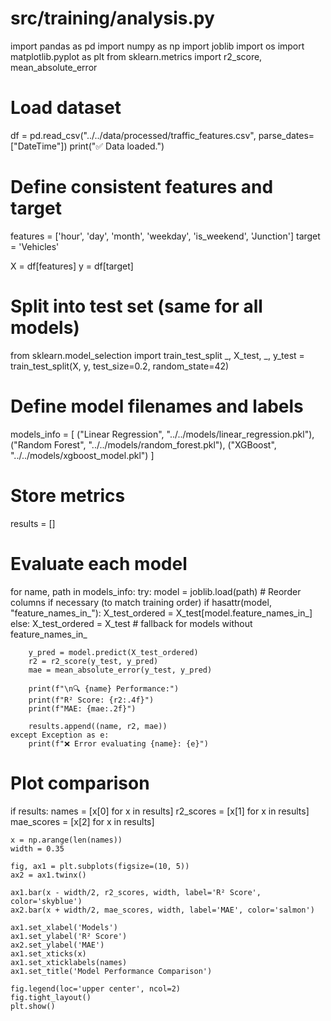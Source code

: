 # src/training/analysis.py

import pandas as pd
import numpy as np
import joblib
import os
import matplotlib.pyplot as plt
from sklearn.metrics import r2_score, mean_absolute_error

# Load dataset
df = pd.read_csv("../../data/processed/traffic_features.csv", parse_dates=["DateTime"])
print("✅ Data loaded.")

# Define consistent features and target
features = ['hour', 'day', 'month', 'weekday', 'is_weekend', 'Junction']
target = 'Vehicles'

X = df[features]
y = df[target]

# Split into test set (same for all models)
from sklearn.model_selection import train_test_split
_, X_test, _, y_test = train_test_split(X, y, test_size=0.2, random_state=42)

# Define model filenames and labels
models_info = [
    ("Linear Regression", "../../models/linear_regression.pkl"),
    ("Random Forest", "../../models/random_forest.pkl"),
    ("XGBoost", "../../models/xgboost_model.pkl")
]

# Store metrics
results = []

# Evaluate each model
for name, path in models_info:
    try:
        model = joblib.load(path)
        # Reorder columns if necessary (to match training order)
        if hasattr(model, "feature_names_in_"):
            X_test_ordered = X_test[model.feature_names_in_]
        else:
            X_test_ordered = X_test  # fallback for models without feature_names_in_

        y_pred = model.predict(X_test_ordered)
        r2 = r2_score(y_test, y_pred)
        mae = mean_absolute_error(y_test, y_pred)

        print(f"\n🔍 {name} Performance:")
        print(f"R² Score: {r2:.4f}")
        print(f"MAE: {mae:.2f}")

        results.append((name, r2, mae))
    except Exception as e:
        print(f"❌ Error evaluating {name}: {e}")

# Plot comparison
if results:
    names = [x[0] for x in results]
    r2_scores = [x[1] for x in results]
    mae_scores = [x[2] for x in results]

    x = np.arange(len(names))
    width = 0.35

    fig, ax1 = plt.subplots(figsize=(10, 5))
    ax2 = ax1.twinx()

    ax1.bar(x - width/2, r2_scores, width, label='R² Score', color='skyblue')
    ax2.bar(x + width/2, mae_scores, width, label='MAE', color='salmon')

    ax1.set_xlabel('Models')
    ax1.set_ylabel('R² Score')
    ax2.set_ylabel('MAE')
    ax1.set_xticks(x)
    ax1.set_xticklabels(names)
    ax1.set_title('Model Performance Comparison')

    fig.legend(loc='upper center', ncol=2)
    fig.tight_layout()
    plt.show()
